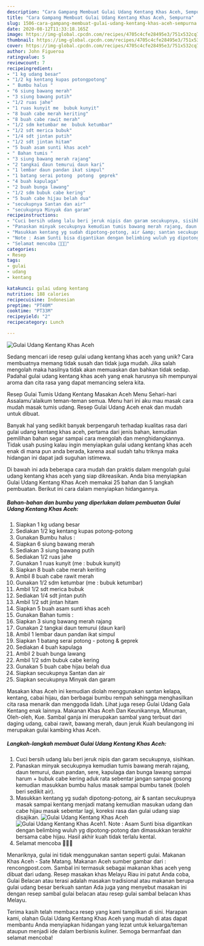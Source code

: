```yaml
---
description: "Cara Gampang Membuat Gulai Udang Kentang Khas Aceh, Sempurna"
title: "Cara Gampang Membuat Gulai Udang Kentang Khas Aceh, Sempurna"
slug: 1506-cara-gampang-membuat-gulai-udang-kentang-khas-aceh-sempurna
date: 2020-08-12T11:33:18.165Z
image: https://img-global.cpcdn.com/recipes/4705c4cfe28495e3/751x532cq70/gulai-udang-kentang-khas-aceh-foto-resep-utama.jpg
thumbnail: https://img-global.cpcdn.com/recipes/4705c4cfe28495e3/751x532cq70/gulai-udang-kentang-khas-aceh-foto-resep-utama.jpg
cover: https://img-global.cpcdn.com/recipes/4705c4cfe28495e3/751x532cq70/gulai-udang-kentang-khas-aceh-foto-resep-utama.jpg
author: John Figueroa
ratingvalue: 5
reviewcount: 7
recipeingredient:
- "1 kg udang besar"
- "1/2 kg kentang kupas potongpotong"
- " Bumbu halus "
- "6 siung bawang merah"
- "3 siung bawang putih"
- "1/2 ruas jahe"
- "1 ruas kunyit me  bubuk kunyit"
- "8 buah cabe merah keriting"
- "8 buah cabe rawit merah"
- "1/2 sdm ketumbar me  bubuk ketumbar"
- "1/2 sdt merica bubuk"
- "1/4 sdt jintan putih"
- "1/2 sdt jintan hitam"
- "5 buah asam sunti khas aceh"
- " Bahan tumis "
- "3 siung bawang merah rajang"
- "2 tangkai daun temurui daun kari"
- "1 lembar daun pandan ikat simpul"
- "1 batang serai potong  potong  geprek"
- "4 buah kapulaga"
- "2 buah bunga lawang"
- "1/2 sdm bubuk cabe kering"
- "5 buah cabe hijau belah dua"
- "secukupnya Santan dan air"
- "secukupnya Minyak dan garam"
recipeinstructions:
- "Cuci bersih udang lalu beri jeruk nipis dan garam secukupnya, sisihkan."
- "Panaskan minyak secukupnya kemudian tumis bawang merah rajang, daun temurui, daun pandan, sere, kapulaga dan bunga lawang sampai harum + bubuk cabe kering aduk rata sebentar jangan sampai gosong kemudian masukkan bumbu halus masak sampai bumbu tanek (boleh beri sedikit air)."
- "Masukkan kentang yg sudah dipotong-potong, air &amp; santan secukupnya masak sampai kentang menjadi matang kemudian masukan udang dan cabe hijau masak sebentar lagi, koreksi rasa dan gulai udang siap disajikan."
- "Note : Asam Sunti bisa digantikan dengan belimbing wuluh yg dipotong-potong dan dimasukkan terakhir bersama cabe hijau. Hasil akhir kuah tidak terlalu kental."
- "Selamat mencoba 🤗🤗🤗"
categories:
- Resep
tags:
- gulai
- udang
- kentang

katakunci: gulai udang kentang 
nutrition: 188 calories
recipecuisine: Indonesian
preptime: "PT40M"
cooktime: "PT33M"
recipeyield: "2"
recipecategory: Lunch

---
```



![Gulai Udang Kentang Khas Aceh](https://img-global.cpcdn.com/recipes/4705c4cfe28495e3/751x532cq70/gulai-udang-kentang-khas-aceh-foto-resep-utama.jpg)

Sedang mencari ide resep gulai udang kentang khas aceh yang unik? Cara membuatnya memang tidak susah dan tidak juga mudah. Jika salah mengolah maka hasilnya tidak akan memuaskan dan bahkan tidak sedap. Padahal gulai udang kentang khas aceh yang enak harusnya sih mempunyai aroma dan cita rasa yang dapat memancing selera kita.

Resep Gulai Tumis Udang Kentang Masakan Aceh Menu Sehari-hari Assalamu&#39;alaikum teman-teman semua. Menu hari ini aku mau masak cara mudah masak tumis udang. Resep Gulai Udang Aceh enak dan mudah untuk dibuat.

Banyak hal yang sedikit banyak berpengaruh terhadap kualitas rasa dari gulai udang kentang khas aceh, pertama dari jenis bahan, kemudian pemilihan bahan segar sampai cara mengolah dan menghidangkannya. Tidak usah pusing kalau ingin menyiapkan gulai udang kentang khas aceh enak di mana pun anda berada, karena asal sudah tahu triknya maka hidangan ini dapat jadi suguhan istimewa.


Di bawah ini ada beberapa cara mudah dan praktis dalam mengolah gulai udang kentang khas aceh yang siap dikreasikan. Anda bisa menyiapkan Gulai Udang Kentang Khas Aceh memakai 25 bahan dan 5 langkah pembuatan. Berikut ini cara dalam menyiapkan hidangannya.

<!--inarticleads1-->

##### Bahan-bahan dan bumbu yang diperlukan dalam pembuatan Gulai Udang Kentang Khas Aceh:

1. Siapkan 1 kg udang besar
1. Sediakan 1/2 kg kentang kupas potong-potong
1. Gunakan  Bumbu halus :
1. Siapkan 6 siung bawang merah
1. Sediakan 3 siung bawang putih
1. Sediakan 1/2 ruas jahe
1. Gunakan 1 ruas kunyit (me : bubuk kunyit)
1. Siapkan 8 buah cabe merah keriting
1. Ambil 8 buah cabe rawit merah
1. Gunakan 1/2 sdm ketumbar (me : bubuk ketumbar)
1. Ambil 1/2 sdt merica bubuk
1. Sediakan 1/4 sdt jintan putih
1. Ambil 1/2 sdt jintan hitam
1. Siapkan 5 buah asam sunti khas aceh
1. Gunakan  Bahan tumis :
1. Siapkan 3 siung bawang merah rajang
1. Gunakan 2 tangkai daun temurui (daun kari)
1. Ambil 1 lembar daun pandan ikat simpul
1. Siapkan 1 batang serai potong - potong &amp; geprek
1. Sediakan 4 buah kapulaga
1. Ambil 2 buah bunga lawang
1. Ambil 1/2 sdm bubuk cabe kering
1. Gunakan 5 buah cabe hijau belah dua
1. Siapkan secukupnya Santan dan air
1. Siapkan secukupnya Minyak dan garam


Masakan khas Aceh ini kemudian diolah menggunakan santan kelapa, kentang, cabai hijau, dan berbagai bumbu rempah sehingga menghasilkan cita rasa menarik dan menggoda lidah. Lihat juga resep Gulai Udang Gala Kentang enak lainnya. Makanan Khas Aceh Dan Keunikannya, Minuman, Oleh-oleh, Kue. Sambal ganja ini merupakan sambal yang terbuat dari daging udang, cabai rawit, bawang merah, daun jeruk Kuah beulangong ini merupakan gulai kambing khas Aceh. 

<!--inarticleads2-->

##### Langkah-langkah membuat Gulai Udang Kentang Khas Aceh:

1. Cuci bersih udang lalu beri jeruk nipis dan garam secukupnya, sisihkan.
1. Panaskan minyak secukupnya kemudian tumis bawang merah rajang, daun temurui, daun pandan, sere, kapulaga dan bunga lawang sampai harum + bubuk cabe kering aduk rata sebentar jangan sampai gosong kemudian masukkan bumbu halus masak sampai bumbu tanek (boleh beri sedikit air).
1. Masukkan kentang yg sudah dipotong-potong, air &amp; santan secukupnya masak sampai kentang menjadi matang kemudian masukan udang dan cabe hijau masak sebentar lagi, koreksi rasa dan gulai udang siap disajikan.
<img src="//assets-global.cpcdn.com/assets/icons/button_play-2c75c40dde080a61004c1f40b05d8f140eaff45d7e9e6481dc71c63d2e7c4909.png" alt="Gulai Udang Kentang Khas Aceh"><img src="//assets-global.cpcdn.com/assets/icons/button_play-2c75c40dde080a61004c1f40b05d8f140eaff45d7e9e6481dc71c63d2e7c4909.png" alt="Gulai Udang Kentang Khas Aceh">1. Note : Asam Sunti bisa digantikan dengan belimbing wuluh yg dipotong-potong dan dimasukkan terakhir bersama cabe hijau. Hasil akhir kuah tidak terlalu kental.
1. Selamat mencoba 🤗🤗🤗


Menariknya, gulai ini tidak menggunakan santan seperti gulai. Makanan Khas Aceh - Sate Matang. Makanan Aceh sumber gambar dari : rencongpost.com. Sambal ini termasuk sebagai makanan khas aceh yeng dibuat dari udang. Resep masakan khas Melayu Riau ini patut Anda coba, Gulai Belacan atau terasi adalah masakan tradisional atau makanan berupa gulai udang besar berkuah santan Ada juga yang menyebut masakan ini dengan resep sambal gulai belacan atau resep gulai sambal belacan khas Melayu. 

Terima kasih telah membaca resep yang kami tampilkan di sini. Harapan kami, olahan Gulai Udang Kentang Khas Aceh yang mudah di atas dapat membantu Anda menyiapkan hidangan yang lezat untuk keluarga/teman ataupun menjadi ide dalam berbisnis kuliner. Semoga bermanfaat dan selamat mencoba!
